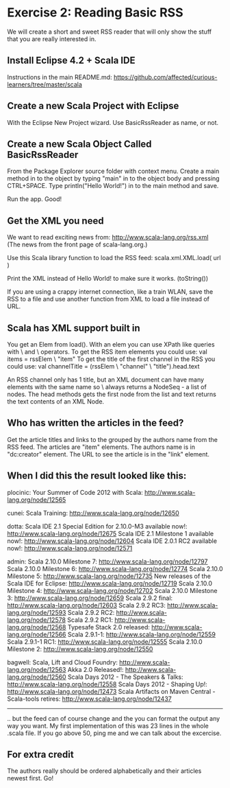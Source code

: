 # Exercise 2: Reading Basic RSS

We will create a short and sweet RSS reader that will only show the stuff that you are really interested in.

## Install Eclipse 4.2 + Scala IDE

Instructions in the main README.md:
https://github.com/affected/curious-learners/tree/master/scala

## Create a new Scala Project with Eclipse

With the Eclipse New Project wizard. Use BasicRssReader as name, or not.

## Create a new Scala Object Called BasicRssReader

From the Package Explorer source folder with context menu.
Create a main method in to the object by typing "main" in to the object body and pressing CTRL+SPACE.
Type
  println("Hello World!")
in to the main method and save.

Run the app. Good!

## Get the XML you need

We want to read exciting news from:
http://www.scala-lang.org/rss.xml
(The news from the front page of scala-lang.org.)

Use this Scala library function to load the RSS feed:
scala.xml.XML.load( url )

Print the XML instead of Hello World! to make sure it works. (toString())

If you are using a crappy internet connection, like a train WLAN, save the RSS 
to a file and use another function from XML to load a file instead of URL.

## Scala has XML support built in

You get an Elem from load(). With an elem you can use XPath like queries with \\ and \ operators.
To get the RSS item elements you could use:
  val items = rssElem \\ "item"
To get the title of the first channel in the RSS you could use:
  val channelTitle = (rssElem \ "channel" \ "title").head.text

An RSS channel only has 1 title, but an XML document can have many elements with the same name
so \ always returns a NodeSeq - a list of nodes. The head methods gets the first node from
the list and text returns the text contents of an XML Node.

## Who has written the articles in the feed?

Get the article titles and links to the grouped by the authors name from the RSS feed.
The articles are "item" elements. The authors name is in "dc:creator" element.
The URL to see the article is in the "link" element.

When I did this the result looked like this:
---------------

plocinic:
  Your Summer of Code 2012 with Scala: http://www.scala-lang.org/node/12565

cunei:
  Scala Training: http://www.scala-lang.org/node/12650

dotta:
  Scala IDE 2.1 Special Edition for 2.10.0-M3 available now!: http://www.scala-lang.org/node/12675
  Scala IDE 2.1 Milestone 1 available now!: http://www.scala-lang.org/node/12604
  Scala IDE 2.0.1 RC2 available now!: http://www.scala-lang.org/node/12571

admin:
  Scala 2.10.0 Milestone 7: http://www.scala-lang.org/node/12797
  Scala 2.10.0 Milestone 6: http://www.scala-lang.org/node/12774
  Scala 2.10.0 Milestone 5: http://www.scala-lang.org/node/12735
  New releases of the Scala IDE for Eclipse: http://www.scala-lang.org/node/12719
  Scala 2.10.0 Milestone 4: http://www.scala-lang.org/node/12702
  Scala 2.10.0 Milestone 3: http://www.scala-lang.org/node/12659
  Scala 2.9.2 final: http://www.scala-lang.org/node/12603
  Scala 2.9.2 RC3: http://www.scala-lang.org/node/12593
  Scala 2.9.2 RC2: http://www.scala-lang.org/node/12578
  Scala 2.9.2 RC1: http://www.scala-lang.org/node/12568
  Typesafe Stack 2.0 released: http://www.scala-lang.org/node/12566
  Scala 2.9.1-1: http://www.scala-lang.org/node/12559
  Scala 2.9.1-1 RC1: http://www.scala-lang.org/node/12555
  Scala 2.10.0 Milestone 2: http://www.scala-lang.org/node/12550

bagwell:
  Scala, Lift and Cloud Foundry: http://www.scala-lang.org/node/12563
  Akka 2.0 Released!: http://www.scala-lang.org/node/12560
  Scala Days 2012 - The Speakers & Talks: http://www.scala-lang.org/node/12558
  Scala Days 2012 - Shaping Up!: http://www.scala-lang.org/node/12473
  Scala Artifacts on Maven Central - Scala-tools retires: http://www.scala-lang.org/node/12437

---------------

.. but the feed can of course change and the you can format the output any way you want.
My first implementation of this was 23 lines in the whole .scala file. If you go above 
50, ping me and we can talk about the excercise.

## For extra credit

The authors really should be ordered alphabetically and their articles newest first. Go!